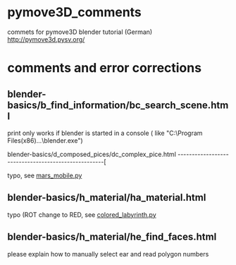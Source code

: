 pymove3D_comments
=================

commets for pymove3D blender tutorial (German) http://pymove3d.pysv.org/


comments and error corrections
=============================

blender-basics/b_find_information/bc_search_scene.html
------------------------------------------------------

print only works if blender is started in a console ( like "C:\Program Files(x86)\...\blender.exe")

blender-basics/d_composed_pices/dc_complex_pice.html
----------------------------------------------------[

typo, see [mars_mobile.py](mars_mobile.py)

blender-basics/h_material/ha_material.html
------------------------------------------

typo (ROT change to RED, see [colored_labyrinth.py](colored_labyrinth.py) 

blender-basics/h_material/he_find_faces.html
--------------------------------------------

please explain how to manually select ear and read polygon numbers

